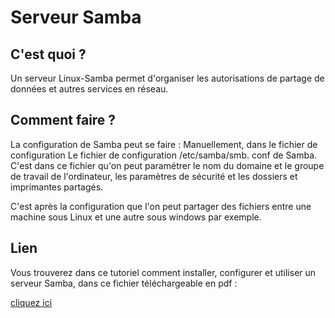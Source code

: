 # Serveur Samba

## C'est quoi ? 

Un serveur Linux-Samba permet d'organiser les autorisations de partage de données et autres services en réseau.

## Comment faire ? 

La configuration de Samba peut se faire : Manuellement, dans le fichier de configuration Le fichier de configuration /etc/samba/smb. conf de Samba. C'est dans ce fichier qu'on peut paramétrer le nom du domaine et le groupe de travail de l'ordinateur, les paramètres de sécurité et les dossiers et imprimantes partagés.

C'est après la configuration que l'on peut partager des fichiers entre une machine sous Linux et une autre sous windows par exemple.

## Lien

Vous trouverez dans ce tutoriel comment installer, configurer et utiliser un serveur Samba, dans ce fichier téléchargeable en pdf :

<a href="https://github.com/Tiantsoa79/SYS1-serveurs/blob/main/Samba/Samba.pdf">cliquez ici</a>
